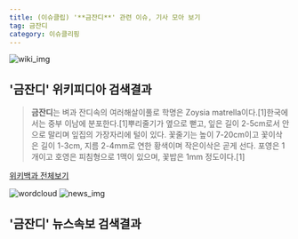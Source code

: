 ```yaml
---
title: (이슈클립) '**금잔디**' 관련 이슈, 기사 모아 보기
tag: 금잔디
category: 이슈클리핑
---
```

![wiki_img](https://user-images.githubusercontent.com/42597476/44503234-41136a80-a6d0-11e8-9071-6fc6418eafe4.png)
## **'**금잔디**'** 위키피디아 검색결과
>**금잔디**는 벼과 잔디속의 여러해살이풀로 학명은 Zoysia matrella이다.[1]한국에서는 중부 이남에 분포한다.[1]뿌리줄기가 옆으로 뻗고, 잎은 길이 2-5cm로서 안으로 말리며 잎집의 가장자리에 털이 있다. 꽃줄기는 높이 7-20cm이고 꽃이삭은 길이 1-3cm, 지름 2-4mm로 연한 황색이며 작은이삭은 곧게 선다. 포영은 1개이고 호영은 피침형으로 1맥이 있으며, 꽃밥은 1mm 정도이다.[1]

<a href="https://ko.wikipedia.org/wiki/금잔디" target="_blank">위키백과 전체보기</a>

![wordcloud](https://s3.ap-northeast-2.amazonaws.com/lyrics101-wordcloud/2018-09-29-1538219444.png)
![news_img](https://user-images.githubusercontent.com/42597476/44507050-1206f400-a6e4-11e8-8d98-7ffbfebb353f.png)
## **'**금잔디**'** 뉴스속보 검색결과

